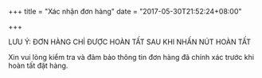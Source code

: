 +++
title = "Xác nhận đơn hàng"
date = "2017-05-30T21:52:24+08:00"

+++

LƯU Ý: ĐƠN HÀNG CHỈ ĐƯỢC HOÀN TẤT SAU KHI NHẤN NÚT HOÀN TẤT

Xin vui lòng kiểm tra và đảm bảo thông tin đơn hàng đã chính xác trước khi hoàn tất đặt hàng.
